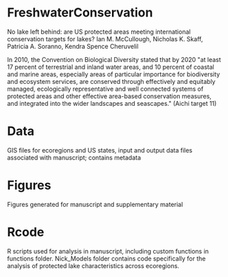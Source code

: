 # FreshwaterConservation
No lake left behind: are US protected areas meeting international conservation targets for lakes?
Ian M. McCullough, Nicholas K. Skaff, Patricia A. Soranno, Kendra Spence Cheruvelil

In 2010, the Convention on Biological Diversity stated that by 2020 "at least 17 percent of terrestrial and inland water areas, and 10 percent of coastal and marine areas, especially areas of particular importance for biodiversity and ecosystem services, are conserved through effectively and equitably managed, ecologically representative and well connected systems of protected areas and other effective area-based conservation measures, and integrated into the wider landscapes and seascapes." (Aichi target 11)

# Data
GIS files for ecoregions and US states, input and output data files associated with manuscript; contains metadata

# Figures
Figures generated for manuscript and supplementary material

# Rcode
R scripts used for analysis in manuscript, including custom functions in functions folder. Nick_Models folder contains code specifically for the analysis of protected lake characteristics across ecoregions.
